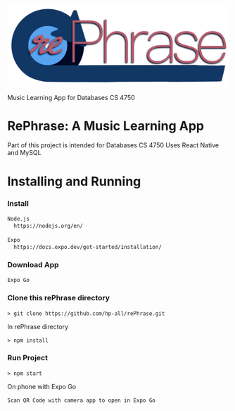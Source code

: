 ![rePhrase](https://github.com/hp-all/rePhrase/blob/main/assets/images/logos/title.png?raw=true)

Music Learning App for Databases CS 4750

# RePhrase: A Music Learning App
Part of this project is intended for Databases CS 4750
Uses React Native and MySQL

# Installing and Running
### Install
  
    Node.js
      https://nodejs.org/en/
    
    Expo
      https://docs.expo.dev/get-started/installation/
  
### Download App
    Expo Go
  
  
### Clone this rePhrase directory
  
    > git clone https://github.com/hp-all/rePhrase.git
  
  In rePhrase directory
  
    > npm install
    
### Run Project
    
    > npm start
  
  On phone with Expo Go
    
    Scan QR Code with camera app to open in Expo Go
   
    
